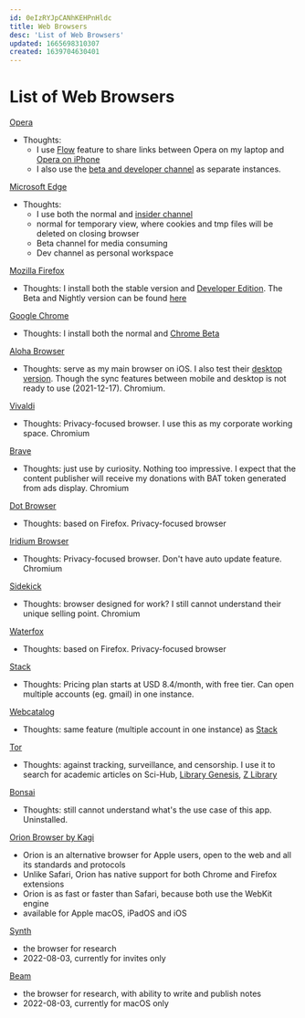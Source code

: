 ```yaml
---
id: 0eIzRYJpCANhKEHPnHldc
title: Web Browsers
desc: 'List of Web Browsers'
updated: 1665698310307
created: 1639704630401
---
```

# List of Web Browsers

[Opera](https://www.opera.com/)
- Thoughts: 
    - I use [Flow](https://www.opera.com/features/flow) feature to share links between Opera on my laptop and [Opera on iPhone](https://apps.apple.com/app/id1411869974)
    - I also use the [beta and developer channel](https://www.opera.com/computer/beta) as separate instances.

[Microsoft Edge](https://www.microsoft.com/en-us/edge)
- Thoughts: 
    - I use both the normal and [insider channel](https://www.microsoftedgeinsider.com/en-us/download/)
    - normal for temporary view, where cookies and tmp files will be deleted on closing browser
    - Beta channel for media consuming
    - Dev channel as personal workspace

[Mozilla Firefox](https://www.mozilla.org/en-US/firefox/new/)
- Thoughts: I install both the stable version and [Developer Edition](https://www.mozilla.org/en-US/firefox/developer/). The Beta and Nightly version can be found [here](https://www.mozilla.org/en-US/firefox/channel/desktop/)

[Google Chrome](https://www.google.com/chrome/)
- Thoughts: I install both the normal and [Chrome Beta](https://www.google.com/chrome/beta/)

[Aloha Browser](https://alohabrowser.com/)
- Thoughts: serve as my main browser on iOS. I also test their [desktop version](https://alohabrowser.com/pc/). Though the sync features between mobile and desktop is not ready to use (2021-12-17). Chromium.

[Vivaldi](https://vivaldi.com/)
- Thoughts: Privacy-focused browser. I use this as my corporate working space. Chromium

[Brave](https://brave.com/)
- Thoughts: just use by curiosity. Nothing too impressive. I expect that the content publisher will receive my donations with BAT token generated from ads display. Chromium

[Dot Browser](https://www.dothq.co/en)
- Thoughts: based on Firefox. Privacy-focused browser

[Iridium Browser](https://iridiumbrowser.de/)
- Thoughts: Privacy-focused browser. Don't have auto update feature. Chromium

[Sidekick](https://www.meetsidekick.com/)
- Thoughts: browser designed for work? I still cannot understand their unique selling point. Chromium

[Waterfox](https://www.waterfox.net/)
- Thoughts: based on Firefox. Privacy-focused browser

[Stack](https://stackbrowser.com/)
- Thoughts: Pricing plan starts at USD 8.4/month, with free tier. Can open multiple accounts (eg. gmail) in one instance.

[Webcatalog](https://webcatalog.io/webcatalog/)
- Thoughts: same feature (multiple account in one instance) as [Stack](https://stackbrowser.com/)

[Tor](https://www.torproject.org/download/)
- Thoughts: against tracking, surveillance, and censorship. I use it to search for academic articles on Sci-Hub, [Library Genesis](http://libgen.li/), [Z Library](https://z-lib.org/)

[Bonsai](https://bonsaibrowser.com/)
- Thoughts: still cannot understand what's the use case of this app. Uninstalled.

[Orion Browser by Kagi](https://browser.kagi.com/)
- Orion is an alternative browser for Apple users, open to the web and all its standards and protocols
- Unlike Safari, Orion has native support for both Chrome and Firefox extensions
- Orion is as fast or faster than Safari, because both use the WebKit engine
- available for Apple macOS, iPadOS and iOS

[Synth](https://synth.app/)
- the browser for research
- 2022-08-03, currently for invites only

[Beam](https://beamapp.co/)
- the browser for research, with ability to write and publish notes
- 2022-08-03, currently for macOS only